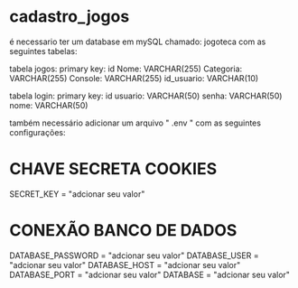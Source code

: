 # cadastro_jogos

é necessario ter um database em mySQL chamado: jogoteca com as seguintes tabelas:

tabela jogos:
primary key: id
Nome: VARCHAR(255)
Categoria: VARCHAR(255)
Console: VARCHAR(255)
id_usuario: VARCHAR(10)

tabela login:
primary key: id
usuario: VARCHAR(50)
senha: VARCHAR(50)
nome: VARCHAR(50)

também necessário adicionar um arquivo " .env "
com as seguintes configurações: 
# CHAVE SECRETA COOKIES
SECRET_KEY = "adcionar seu valor"

# CONEXÃO BANCO DE DADOS
DATABASE_PASSWORD = "adcionar seu valor"
DATABASE_USER = "adcionar seu valor"
DATABASE_HOST = "adcionar seu valor"
DATABASE_PORT = "adcionar seu valor"
DATABASE = "adcionar seu valor"
